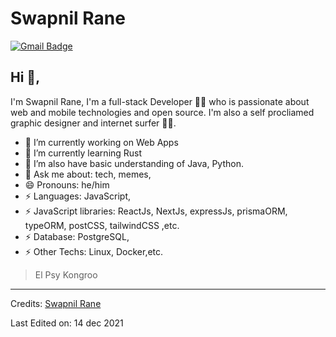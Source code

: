 # Swapnil Rane

[![Gmail Badge](https://img.shields.io/badge/-swaprr123@gmail.com-c14438?style=flat-square&logo=Gmail&logoColor=white&link=mailto:swaprr12@gmail.com)](mailto:kraghav123@gmail.com)

## Hi 👋, 
I'm Swapnil Rane, I'm a full-stack Developer 👨‍💻 who is passionate about web and mobile technologies and open source. I'm also a self procliamed graphic designer and internet surfer 
🏄‍♂️. 

- 🔭 I’m currently working on Web Apps
- 🌱 I’m currently learning Rust
- 🌱 I’m also have basic understanding of Java, Python.
- 💬 Ask me about: tech, memes, 
- 😄 Pronouns: he/him
-  ⚡ Languages: JavaScript,
-  ⚡ JavaScript libraries: ReactJs, NextJs, expressJs, prismaORM, typeORM, postCSS, tailwindCSS ,etc.
-  ⚡ Database: PostgreSQL,
-  ⚡ Other Techs: Linux, Docker,etc.


> El Psy Kongroo





-----
Credits: [Swapnil Rane](https://github.com/SwapRane12)

Last Edited on: 14 dec 2021
